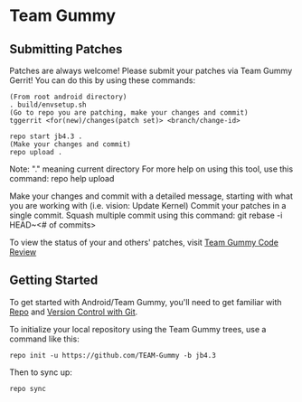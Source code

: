 Team Gummy
===========

Submitting Patches
------------------
Patches are always welcome!  Please submit your patches via Team Gummy Gerrit!
You can do this by using these commands:

    (From root android directory)
    . build/envsetup.sh
    (Go to repo you are patching, make your changes and commit)
    tggerrit <for(new)/changes(patch set)> <branch/change-id> 

    repo start jb4.3 .
    (Make your changes and commit)
    repo upload .
Note: "." meaning current directory
For more help on using this tool, use this command: repo help upload

Make your changes and commit with a detailed message, starting with what you are working with (i.e. vision: Update Kernel)
Commit your patches in a single commit. Squash multiple commit using this command: git rebase -i HEAD~<# of commits>

To view the status of your and others' patches, visit [Team Gummy Code Review](http://androidhosting.org:8080)


Getting Started
---------------

To get started with Android/Team Gummy, you'll need to get
familiar with [Repo](https://source.android.com/source/using-repo.html) and [Version Control with Git](https://source.android.com/source/version-control.html).

To initialize your local repository using the Team Gummy trees, use a command like this:

    repo init -u https://github.com/TEAM-Gummy -b jb4.3

Then to sync up:

    repo sync
